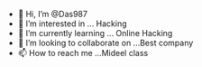 - 👋 Hi, I’m @Das987
- 👀 I’m interested in ... Hacking
- 🌱 I’m currently learning ... Online Hacking
- 💞️ I’m looking to collaborate on ...Best company
- 📫 How to reach me ...Mideel class

<!---
Das987/Das987 is a ✨ special ✨ repository because its `README.md` (this file) appears on your GitHub profile.
You can click the Preview link to take a look at your changes.
--->
